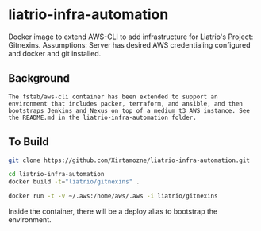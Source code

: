 liatrio-infra-automation
==============

Docker image to extend AWS-CLI to add infrastructure for Liatrio's Project: Gitnexins.
Assumptions: Server has desired AWS credentialing configured and docker and git installed.

Background
----------
``` The fstab/aws-cli container has been extended to support an environment that includes packer, terraform, and ansible, and then bootstraps Jenkins and Nexus on top of a medium t3 AWS instance. See the README.md in the liatrio-infra-automation folder. ```

To Build
-----------------
   ```bash
   git clone https://github.com/Xirtamozne/liatrio-infra-automation.git
   ```
   ```bash
   cd liatrio-infra-automation
   docker build -t="liatrio/gitnexins" .
   ```
   ```bash
   docker run -t -v ~/.aws:/home/aws/.aws -i liatrio/gitnexins
   ```
Inside the container, there will be a deploy alias to bootstrap the environment.
